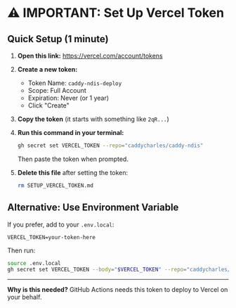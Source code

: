 # ⚠️ IMPORTANT: Set Up Vercel Token

## Quick Setup (1 minute)

1. **Open this link:** https://vercel.com/account/tokens

2. **Create a new token:**
   - Token Name: `caddy-ndis-deploy`
   - Scope: Full Account
   - Expiration: Never (or 1 year)
   - Click "Create"

3. **Copy the token** (it starts with something like `2qR...`)

4. **Run this command in your terminal:**
   ```bash
   gh secret set VERCEL_TOKEN --repo="caddycharles/caddy-ndis"
   ```
   Then paste the token when prompted.

5. **Delete this file** after setting the token:
   ```bash
   rm SETUP_VERCEL_TOKEN.md
   ```

## Alternative: Use Environment Variable

If you prefer, add to your `.env.local`:
```
VERCEL_TOKEN=your-token-here
```

Then run:
```bash
source .env.local
gh secret set VERCEL_TOKEN --body="$VERCEL_TOKEN" --repo="caddycharles/caddy-ndis"
```

---

**Why is this needed?** GitHub Actions needs this token to deploy to Vercel on your behalf.